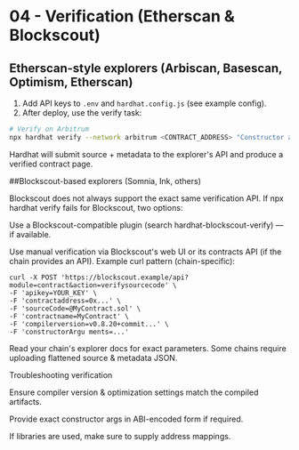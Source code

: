 # 04 - Verification (Etherscan & Blockscout)


## Etherscan-style explorers (Arbiscan, Basescan, Optimism, Etherscan)


1. Add API keys to `.env` and `hardhat.config.js` (see example config).
2. After deploy, use the verify task:


```bash
# Verify on Arbitrum
npx hardhat verify --network arbitrum <CONTRACT_ADDRESS> "Constructor arg 1" 123
```
Hardhat will submit source + metadata to the explorer's API and produce a verified contract page.

##Blockscout-based explorers (Somnia, Ink, others)

Blockscout does not always support the exact same verification API. If npx hardhat verify fails for Blockscout, two options:

Use a Blockscout-compatible plugin (search hardhat-blockscout-verify) — if available.

Use manual verification via Blockscout's web UI or its contracts API (if the chain provides an API). Example curl pattern (chain-specific):

```
curl -X POST 'https://blockscout.example/api?module=contract&action=verifysourcecode' \
-F 'apikey=YOUR_KEY' \
-F 'contractaddress=0x...' \
-F 'sourceCode=@MyContract.sol' \
-F 'contractname=MyContract' \
-F 'compilerversion=v0.8.20+commit...' \
-F 'constructorArgu ments=...'
```
Read your chain's explorer docs for exact parameters. Some chains require uploading flattened source & metadata JSON.

Troubleshooting verification

Ensure compiler version & optimization settings match the compiled artifacts.

Provide exact constructor args in ABI-encoded form if required.

If libraries are used, make sure to supply address mappings.
